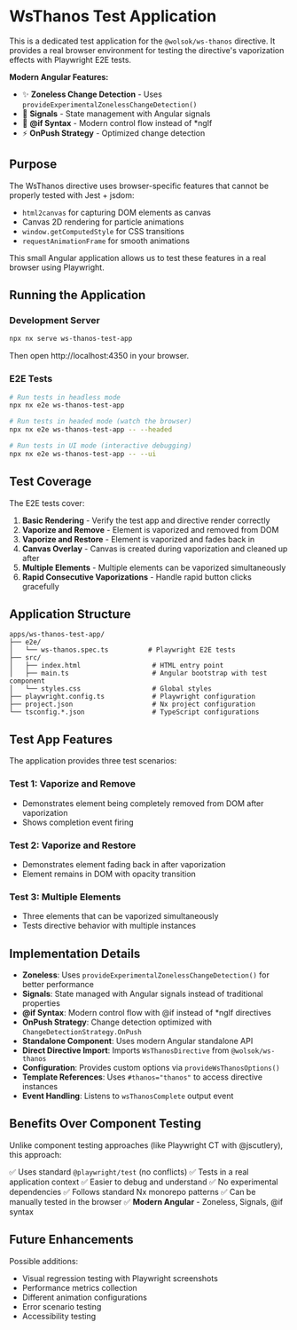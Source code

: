 # WsThanos Test Application

This is a dedicated test application for the `@wolsok/ws-thanos` directive. It provides a real browser environment for testing the directive's vaporization effects with Playwright E2E tests.

**Modern Angular Features:**

- ✨ **Zoneless Change Detection** - Uses `provideExperimentalZonelessChangeDetection()`
- 🎯 **Signals** - State management with Angular signals
- 🔀 **@if Syntax** - Modern control flow instead of \*ngIf
- ⚡ **OnPush Strategy** - Optimized change detection

## Purpose

The WsThanos directive uses browser-specific features that cannot be properly tested with Jest + jsdom:

- `html2canvas` for capturing DOM elements as canvas
- Canvas 2D rendering for particle animations
- `window.getComputedStyle` for CSS transitions
- `requestAnimationFrame` for smooth animations

This small Angular application allows us to test these features in a real browser using Playwright.

## Running the Application

### Development Server

```bash
npx nx serve ws-thanos-test-app
```

Then open http://localhost:4350 in your browser.

### E2E Tests

```bash
# Run tests in headless mode
npx nx e2e ws-thanos-test-app

# Run tests in headed mode (watch the browser)
npx nx e2e ws-thanos-test-app -- --headed

# Run tests in UI mode (interactive debugging)
npx nx e2e ws-thanos-test-app -- --ui
```

## Test Coverage

The E2E tests cover:

1. **Basic Rendering** - Verify the test app and directive render correctly
2. **Vaporize and Remove** - Element is vaporized and removed from DOM
3. **Vaporize and Restore** - Element is vaporized and fades back in
4. **Canvas Overlay** - Canvas is created during vaporization and cleaned up after
5. **Multiple Elements** - Multiple elements can be vaporized simultaneously
6. **Rapid Consecutive Vaporizations** - Handle rapid button clicks gracefully

## Application Structure

```
apps/ws-thanos-test-app/
├── e2e/
│   └── ws-thanos.spec.ts          # Playwright E2E tests
├── src/
│   ├── index.html                  # HTML entry point
│   ├── main.ts                     # Angular bootstrap with test component
│   └── styles.css                  # Global styles
├── playwright.config.ts            # Playwright configuration
├── project.json                    # Nx project configuration
└── tsconfig.*.json                 # TypeScript configurations
```

## Test App Features

The application provides three test scenarios:

### Test 1: Vaporize and Remove

- Demonstrates element being completely removed from DOM after vaporization
- Shows completion event firing

### Test 2: Vaporize and Restore

- Demonstrates element fading back in after vaporization
- Element remains in DOM with opacity transition

### Test 3: Multiple Elements

- Three elements that can be vaporized simultaneously
- Tests directive behavior with multiple instances

## Implementation Details

- **Zoneless**: Uses `provideExperimentalZonelessChangeDetection()` for better performance
- **Signals**: State managed with Angular signals instead of traditional properties
- **@if Syntax**: Modern control flow with @if instead of \*ngIf directives
- **OnPush Strategy**: Change detection optimized with `ChangeDetectionStrategy.OnPush`
- **Standalone Component**: Uses modern Angular standalone API
- **Direct Directive Import**: Imports `WsThanosDirective` from `@wolsok/ws-thanos`
- **Configuration**: Provides custom options via `provideWsThanosOptions()`
- **Template References**: Uses `#thanos="thanos"` to access directive instances
- **Event Handling**: Listens to `wsThanosComplete` output event

## Benefits Over Component Testing

Unlike component testing approaches (like Playwright CT with @jscutlery), this approach:

✅ Uses standard `@playwright/test` (no conflicts)
✅ Tests in a real application context
✅ Easier to debug and understand
✅ No experimental dependencies
✅ Follows standard Nx monorepo patterns
✅ Can be manually tested in the browser
✅ **Modern Angular** - Zoneless, Signals, @if syntax

## Future Enhancements

Possible additions:

- Visual regression testing with Playwright screenshots
- Performance metrics collection
- Different animation configurations
- Error scenario testing
- Accessibility testing

